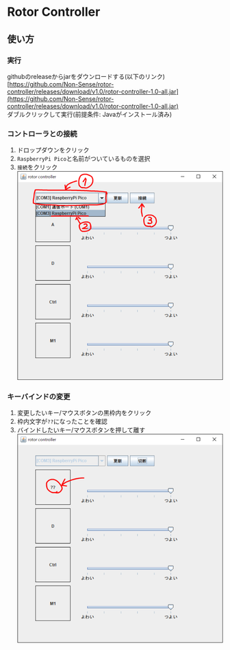 # Rotor Controller

## 使い方
### 実行
githubのreleaseからjarをダウンロードする(以下のリンク)  
[https://github.com/Non-Sense/rotor-controller/releases/download/v1.0/rotor-controller-1.0-all.jar](https://github.com/Non-Sense/rotor-controller/releases/download/v1.0/rotor-controller-1.0-all.jar)  
ダブルクリックして実行(前提条件: Javaがインストール済み)  

### コントローラとの接続  
1. ドロップダウンをクリック  
2. `RaspberryPi Pico`と名前がついているものを選択  
3. `接続`をクリック  
![](img/p1.png)  

### キーバインドの変更  
1. 変更したいキー/マウスボタンの黒枠内をクリック  
2. 枠内文字が`??`になったことを確認  
3. バインドしたいキー/マウスボタンを押して離す  
![](img/p2.png)  
